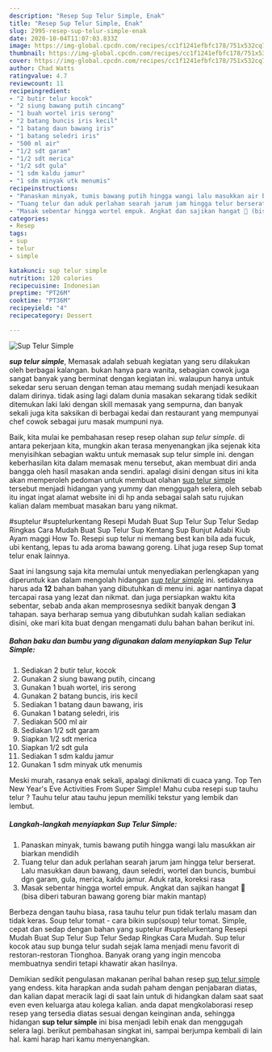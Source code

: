 ```yaml
---
description: "Resep Sup Telur Simple, Enak"
title: "Resep Sup Telur Simple, Enak"
slug: 2995-resep-sup-telur-simple-enak
date: 2020-10-04T11:07:03.833Z
image: https://img-global.cpcdn.com/recipes/cc1f1241efbfc178/751x532cq70/sup-telur-simple-foto-resep-utama.jpg
thumbnail: https://img-global.cpcdn.com/recipes/cc1f1241efbfc178/751x532cq70/sup-telur-simple-foto-resep-utama.jpg
cover: https://img-global.cpcdn.com/recipes/cc1f1241efbfc178/751x532cq70/sup-telur-simple-foto-resep-utama.jpg
author: Chad Watts
ratingvalue: 4.7
reviewcount: 11
recipeingredient:
- "2 butir telur kocok"
- "2 siung bawang putih cincang"
- "1 buah wortel iris serong"
- "2 batang buncis iris kecil"
- "1 batang daun bawang iris"
- "1 batang seledri iris"
- "500 ml air"
- "1/2 sdt garam"
- "1/2 sdt merica"
- "1/2 sdt gula"
- "1 sdm kaldu jamur"
- "1 sdm minyak utk menumis"
recipeinstructions:
- "Panaskan minyak, tumis bawang putih hingga wangi lalu masukkan air biarkan mendidih"
- "Tuang telur dan aduk perlahan searah jarum jam hingga telur berserat. Lalu masukkan daun bawang, daun seledri, wortel dan buncis, bumbui dgn garam, gula, merica, kaldu jamur. Aduk rata, koreksi rasa"
- "Masak sebentar hingga wortel empuk. Angkat dan sajikan hangat 🥰 (bisa diberi taburan bawang goreng biar makin mantap)"
categories:
- Resep
tags:
- sup
- telur
- simple

katakunci: sup telur simple 
nutrition: 120 calories
recipecuisine: Indonesian
preptime: "PT26M"
cooktime: "PT36M"
recipeyield: "4"
recipecategory: Dessert

---
```



![Sup Telur Simple](https://img-global.cpcdn.com/recipes/cc1f1241efbfc178/751x532cq70/sup-telur-simple-foto-resep-utama.jpg)

<b><i>sup telur simple</i></b>, Memasak adalah sebuah kegiatan yang seru dilakukan oleh berbagai kalangan. bukan hanya para wanita, sebagian cowok juga sangat banyak yang berminat dengan kegiatan ini. walaupun hanya untuk sekedar seru seruan dengan teman atau memang sudah menjadi kesukaan dalam dirinya. tidak asing lagi dalam dunia masakan sekarang tidak sedikit ditemukan laki laki dengan skill memasak yang sempurna, dan banyak sekali juga kita saksikan di berbagai kedai dan restaurant yang mempunyai chef cowok sebagai juru masak mumpuni nya.

Baik, kita mulai ke pembahasan resep resep olahan <i>sup telur simple</i>. di antara pekerjaan kita, mungkin akan terasa menyenangkan jika sejenak kita menyisihkan sebagian waktu untuk memasak sup telur simple ini. dengan keberhasilan kita dalam memasak menu tersebut, akan membuat diri anda bangga oleh hasil masakan anda sendiri. apalagi disini dengan situs ini kita akan memperoleh pedoman untuk membuat olahan <u>sup telur simple</u> tersebut menjadi hidangan yang yummy dan menggugah selera, oleh sebab itu ingat ingat alamat website ini di hp anda sebagai salah satu rujukan kalian dalam membuat masakan baru yang nikmat.

#suptelur #suptelurkentang Resepi Mudah Buat Sup Telur Sup Telur Sedap Ringkas Cara Mudah Buat Sup Telur Sup Kentang Sup Bunjut Adabi Kiub Ayam maggi How To. Resepi sup telur ni memang best kan bila ada fucuk, ubi kentang, lepas tu ada aroma bawang goreng. Lihat juga resep Sup tomat telur enak lainnya.


Saat ini langsung saja kita memulai untuk menyediakan perlengkapan yang diperuntuk kan dalam mengolah hidangan <u><i>sup telur simple</i></u> ini. setidaknya harus ada <b>12</b> bahan bahan yang dibutuhkan di menu ini. agar nantinya dapat tercapai rasa yang lezat dan nikmat. dan juga persiapkan waktu kita sebentar, sebab anda akan memprosesnya sedikit banyak dengan <b>3</b> tahapan. saya berharap semua yang dibutuhkan sudah kalian sediakan disini, oke mari kita buat dengan mengamati dulu bahan bahan berikut ini.

<!--inarticleads1-->

##### Bahan baku dan bumbu yang digunakan dalam menyiapkan Sup Telur Simple:

1. Sediakan 2 butir telur, kocok
1. Gunakan 2 siung bawang putih, cincang
1. Gunakan 1 buah wortel, iris serong
1. Gunakan 2 batang buncis, iris kecil
1. Sediakan 1 batang daun bawang, iris
1. Gunakan 1 batang seledri, iris
1. Sediakan 500 ml air
1. Sediakan 1/2 sdt garam
1. Siapkan 1/2 sdt merica
1. Siapkan 1/2 sdt gula
1. Sediakan 1 sdm kaldu jamur
1. Gunakan 1 sdm minyak utk menumis


Meski murah, rasanya enak sekali, apalagi dinikmati di cuaca yang. Top Ten New Year&#39;s Eve Activities From Super Simple! Mahu cuba resepi sup tauhu telur ? Tauhu telur atau tauhu jepun memiliki tekstur yang lembik dan lembut. 

<!--inarticleads2-->

##### Langkah-langkah menyiapkan Sup Telur Simple:

1. Panaskan minyak, tumis bawang putih hingga wangi lalu masukkan air biarkan mendidih
1. Tuang telur dan aduk perlahan searah jarum jam hingga telur berserat. Lalu masukkan daun bawang, daun seledri, wortel dan buncis, bumbui dgn garam, gula, merica, kaldu jamur. Aduk rata, koreksi rasa
1. Masak sebentar hingga wortel empuk. Angkat dan sajikan hangat 🥰 (bisa diberi taburan bawang goreng biar makin mantap)


Berbeza dengan tauhu biasa, rasa tauhu telur pun tidak terlalu masam dan tidak keras. Soup telur tomat - cara bikin sup(soup) telur tomat. Simple, cepat dan sedap dengan bahan yang suptelur #suptelurkentang Resepi Mudah Buat Sup Telur Sup Telur Sedap Ringkas Cara Mudah. Sup telur kocok atau sup bunga telur sudah sejak lama menjadi menu favorit di restoran-restoran Tionghoa. Banyak orang yang ingin mencoba membuatnya sendiri tetapi khawatir akan hasilnya. 

Demikian sedikit pengulasan makanan perihal bahan resep <u>sup telur simple</u> yang endess. kita harapkan anda sudah paham dengan penjabaran diatas, dan kalian dapat meracik lagi di saat lain untuk di hidangkan dalam saat saat even even keluarga atau kolega kalian. anda dapat mengkolaborasi resep resep yang tersedia diatas sesuai dengan keinginan anda, sehingga hidangan <b>sup telur simple</b> ini bisa menjadi lebih enak dan menggugah selera lagi. berikut pembahasan singkat ini, sampai berjumpa kembali di lain hal. kami harap hari kamu menyenangkan.
